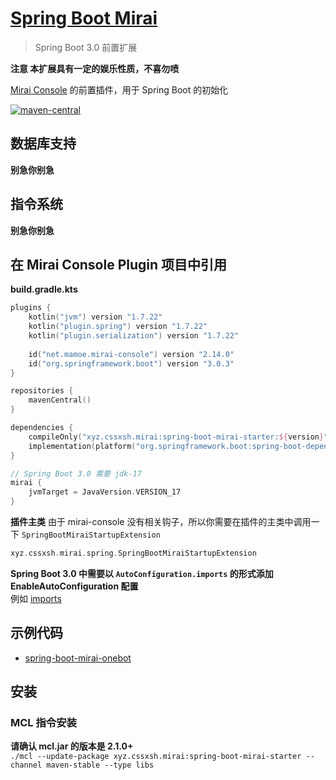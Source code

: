 # [Spring Boot Mirai](https://github.com/cssxsh/spring-boot-mirai)

> Spring Boot 3.0 前置扩展

**注意 本扩展具有一定的娱乐性质，不喜勿喷**

[Mirai Console](https://github.com/mamoe/mirai-console) 的前置插件，用于 Spring Boot 的初始化  

[![maven-central](https://img.shields.io/maven-central/v/xyz.cssxsh.mirai/spring-boot-mirai-starter)](https://search.maven.org/artifact/xyz.cssxsh.mirai/spring-boot-mirai-starter)

## 数据库支持

**别急你别急**

## 指令系统

**别急你别急**

## 在 Mirai Console Plugin 项目中引用

**build.gradle.kts**
```kotlin
plugins {
    kotlin("jvm") version "1.7.22"
    kotlin("plugin.spring") version "1.7.22"
    kotlin("plugin.serialization") version "1.7.22"
    
    id("net.mamoe.mirai-console") version "2.14.0"
    id("org.springframework.boot") version "3.0.3"
}

repositories {
    mavenCentral()
}

dependencies {
    compileOnly("xyz.cssxsh.mirai:spring-boot-mirai-starter:${version}")
    implementation(platform("org.springframework.boot:spring-boot-dependencies:3.0.3"))
}

// Spring Boot 3.0 需要 jdk-17
mirai {
    jvmTarget = JavaVersion.VERSION_17
}
```

**插件主类**
由于 mirai-console 没有相关钩子，所以你需要在插件的主类中调用一下 `SpringBootMiraiStartupExtension`
```kotlin
xyz.cssxsh.mirai.spring.SpringBootMiraiStartupExtension
```

**Spring Boot 3.0 中需要以 `AutoConfiguration.imports` 的形式添加 EnableAutoConfiguration 配置**   
例如 [imports](spring-boot-mirai-onebot/src/main/resources/META-INF/spring/org.springframework.boot.autoconfigure.AutoConfiguration.imports)

## 示例代码

* [spring-boot-mirai-onebot](spring-boot-mirai-onebot)

## 安装

### MCL 指令安装

**请确认 mcl.jar 的版本是 2.1.0+**  
`./mcl --update-package xyz.cssxsh.mirai:spring-boot-mirai-starter --channel maven-stable --type libs`